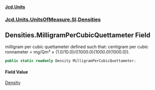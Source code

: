 #### [Jcd.Units](index.md 'index')
### [Jcd.Units.UnitsOfMeasure.SI](Jcd.Units.UnitsOfMeasure.SI.md 'Jcd.Units.UnitsOfMeasure.SI').[Densities](Densities.md 'Jcd.Units.UnitsOfMeasure.SI.Densities')

## Densities.MilligramPerCubicQuettameter Field

milligram per cubic quettameter defined such that: centigram per cubic ronnameter = mg/Qm³ × (1.0/10.0)/((1000.0)*(1000.0)*(1000.0)).

```csharp
public static readonly Density MilligramPerCubicQuettameter;
```

#### Field Value
[Density](Density.md 'Jcd.Units.UnitTypes.Density')